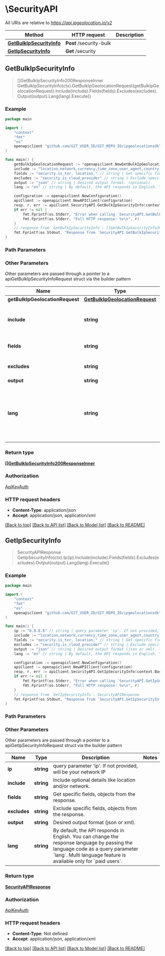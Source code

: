 # \SecurityAPI

All URIs are relative to *https://api.ipgeolocation.io/v2*

Method | HTTP request | Description
------------- | ------------- | -------------
[**GetBulkIpSecurityInfo**](SecurityAPI.md#GetBulkIpSecurityInfo) | **Post** /security-bulk | 
[**GetIpSecurityInfo**](SecurityAPI.md#GetIpSecurityInfo) | **Get** /security | 



## GetBulkIpSecurityInfo

> []GetBulkIpSecurityInfo200ResponseInner GetBulkIpSecurityInfo(ctx).GetBulkIpGeolocationRequest(getBulkIpGeolocationRequest).Include(include).Fields(fields).Excludes(excludes).Output(output).Lang(lang).Execute()





### Example

```go
package main

import (
	"context"
	"fmt"
	"os"
	openapiclient "github.com/GIT_USER_ID/GIT_REPO_ID/ipgeolocationsdk"
)

func main() {
	getBulkIpGeolocationRequest := *openapiclient.NewGetBulkIpGeolocationRequest() // GetBulkIpGeolocationRequest | 
	include := "location,network,currency,time_zone,user_agent,country_metadata,hostname" // string | Include optional objects like `location`, `network`.  Use comma-separated values. Example: include=location,network  (optional)
	fields := "security.is_tor, location," // string | Get specific fields, objects from the response. (optional)
	excludes := "security.is_cloud_provider" // string | Exclude specific fields, objects from the response. (optional)
	output := "json" // string | Desired output format. (optional)
	lang := "en" // string | By default, the API responds in English. You can change the response language by passing the language code as a query parameter `lang`. Multi language feature is available only for `paid users`. (optional)

	configuration := openapiclient.NewConfiguration()
	apiClient := openapiclient.NewAPIClient(configuration)
	resp, r, err := apiClient.SecurityAPI.GetBulkIpSecurityInfo(context.Background()).GetBulkIpGeolocationRequest(getBulkIpGeolocationRequest).Include(include).Fields(fields).Excludes(excludes).Output(output).Lang(lang).Execute()
	if err != nil {
		fmt.Fprintf(os.Stderr, "Error when calling `SecurityAPI.GetBulkIpSecurityInfo``: %v\n", err)
		fmt.Fprintf(os.Stderr, "Full HTTP response: %v\n", r)
	}
	// response from `GetBulkIpSecurityInfo`: []GetBulkIpSecurityInfo200ResponseInner
	fmt.Fprintf(os.Stdout, "Response from `SecurityAPI.GetBulkIpSecurityInfo`: %v\n", resp)
}
```

### Path Parameters



### Other Parameters

Other parameters are passed through a pointer to a apiGetBulkIpSecurityInfoRequest struct via the builder pattern


Name | Type | Description  | Notes
------------- | ------------- | ------------- | -------------
 **getBulkIpGeolocationRequest** | [**GetBulkIpGeolocationRequest**](GetBulkIpGeolocationRequest.md) |  | 
 **include** | **string** | Include optional objects like &#x60;location&#x60;, &#x60;network&#x60;.  Use comma-separated values. Example: include&#x3D;location,network  | 
 **fields** | **string** | Get specific fields, objects from the response. | 
 **excludes** | **string** | Exclude specific fields, objects from the response. | 
 **output** | **string** | Desired output format. | 
 **lang** | **string** | By default, the API responds in English. You can change the response language by passing the language code as a query parameter &#x60;lang&#x60;. Multi language feature is available only for &#x60;paid users&#x60;. | 

### Return type

[**[]GetBulkIpSecurityInfo200ResponseInner**](GetBulkIpSecurityInfo200ResponseInner.md)

### Authorization

[ApiKeyAuth](../README.md#ApiKeyAuth)

### HTTP request headers

- **Content-Type**: application/json
- **Accept**: application/json, application/xml

[[Back to top]](#) [[Back to API list]](../README.md#documentation-for-api-endpoints)
[[Back to Model list]](../README.md#documentation-for-models)
[[Back to README]](../README.md)


## GetIpSecurityInfo

> SecurityAPIResponse GetIpSecurityInfo(ctx).Ip(ip).Include(include).Fields(fields).Excludes(excludes).Output(output).Lang(lang).Execute()





### Example

```go
package main

import (
	"context"
	"fmt"
	"os"
	openapiclient "github.com/GIT_USER_ID/GIT_REPO_ID/ipgeolocationsdk"
)

func main() {
	ip := "8.8.8.8" // string | query parameter 'ip'. If not provided, will be your network IP (optional)
	include := "location,network,currency,time_zone,user_agent,country_metadata,hostname" // string | Include optional details like location and/or network. (optional)
	fields := "security.is_tor, location," // string | Get specific fields, objects from the response. (optional)
	excludes := "security.is_cloud_provider" // string | Exclude specific fields, objects from the response. (optional)
	output := "json" // string | Desired output format (json or xml). (optional)
	lang := "en" // string | By default, the API responds in English. You can change the response language by passing the language code as a query parameter `lang`. Multi language feature is available only for `paid users`. (optional)

	configuration := openapiclient.NewConfiguration()
	apiClient := openapiclient.NewAPIClient(configuration)
	resp, r, err := apiClient.SecurityAPI.GetIpSecurityInfo(context.Background()).Ip(ip).Include(include).Fields(fields).Excludes(excludes).Output(output).Lang(lang).Execute()
	if err != nil {
		fmt.Fprintf(os.Stderr, "Error when calling `SecurityAPI.GetIpSecurityInfo``: %v\n", err)
		fmt.Fprintf(os.Stderr, "Full HTTP response: %v\n", r)
	}
	// response from `GetIpSecurityInfo`: SecurityAPIResponse
	fmt.Fprintf(os.Stdout, "Response from `SecurityAPI.GetIpSecurityInfo`: %v\n", resp)
}
```

### Path Parameters



### Other Parameters

Other parameters are passed through a pointer to a apiGetIpSecurityInfoRequest struct via the builder pattern


Name | Type | Description  | Notes
------------- | ------------- | ------------- | -------------
 **ip** | **string** | query parameter &#39;ip&#39;. If not provided, will be your network IP | 
 **include** | **string** | Include optional details like location and/or network. | 
 **fields** | **string** | Get specific fields, objects from the response. | 
 **excludes** | **string** | Exclude specific fields, objects from the response. | 
 **output** | **string** | Desired output format (json or xml). | 
 **lang** | **string** | By default, the API responds in English. You can change the response language by passing the language code as a query parameter &#x60;lang&#x60;. Multi language feature is available only for &#x60;paid users&#x60;. | 

### Return type

[**SecurityAPIResponse**](SecurityAPIResponse.md)

### Authorization

[ApiKeyAuth](../README.md#ApiKeyAuth)

### HTTP request headers

- **Content-Type**: Not defined
- **Accept**: application/json, application/xml

[[Back to top]](#) [[Back to API list]](../README.md#documentation-for-api-endpoints)
[[Back to Model list]](../README.md#documentation-for-models)
[[Back to README]](../README.md)

